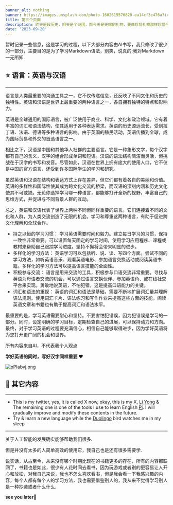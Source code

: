 ```yaml
---
banner_alt: nothing
banner: https://images.unsplash.com/photo-1602615576820-ea14cf3e476a?ixlib=rb-4.0.3&ixid=M3wxMjA3fDB8MHxwaG90by1wYWdlfHx8fGVufDB8fHx8fA%3D%3D&auto=format&fit=crop&w=2070&q=80
title: 第三个页面
description: 昨天是段历史，明天是个谜团，而今天是天赐的礼物，要像珍惜礼物那样珍惜今天.
date: '2023-09-20'
---
```


暂时记录一些信息，这是学习的过程，以下大部分内容由AI书写，我只修改了很少的一部分，主要目的是为了学习Markdown语法，别笑，说真的;我对Markdown一无所知.

## :star: 语言：英语与汉语

---

语言是人类最重要的沟通工具之一，它不仅传递信息，还反映了不同文化和历史的独特性。英语和汉语是世界上最重要的两种语言之一，各自拥有独特的特点和影响力。

英语是全球通用的国际语言，被广泛使用于商业、科学、文化和政治领域。它有着丰富的词汇和语法结构，使其适用于各种表达需求。英语的历史源远流长，受到拉丁语、法语、德语等多种语言的影响。由于英国的殖民活动，英语传播到全球，成为国际贸易和外交的首选语言之一。

相比之下，汉语是中国和其他华人社群的主要语言。它是一种象形文字，每个汉字都有自己的含义，汉字的组合形成单词和短语。汉语的语法结构简洁而灵活，但挑战在于汉字的书写和发音。尽管如此，汉语在世界上拥有庞大的使用人口，它不仅是中国的官方语言，还受到许多国际学生的学习和研究。

虽然英语和汉语在结构和表达方式上存在差异，但它们都有着各自的美丽和价值。英语的多样性和国际性使其成为跨文化交流的桥梁，而汉语的深刻内涵和历史文化使其不可或缺。无论你选择学习哪一种语言，都能够打开全新的视野，丰富自己的思维方式，并促进与不同背景人群的互动。

总之，英语和汉语代表了世界上两种不同但同样重要的语言。它们连接着不同的文化和人群，为人类交流创造了无限的机会。学习和尊重这两种语言，有助于促进跨文化理解和全球合作。

-   持之以恒的学习习惯： 学习英语需要时间和毅力。建立每日学习的习惯，保持一致性非常重要。可以设置每天固定的学习时间，使用学习应用程序、课程或教材来帮助自己跟踪学习进度。坚持不懈将会带来明显的进步。
-   多样化的学习方法： 英语学习可以包括听、说、读、写四个方面。尝试不同的学习方法，如听英语音乐、观看英语电影、参加语言交换活动或阅读英语书籍。多样化的学习方法可以提高语言技能的全面性。
-   积极参与交流： 语言是用来交流的工具，积极参与口语交流非常重要。寻找与英语为母语者交流的机会，可以通过语言交换伙伴、参加英语角、或在线社交平台来实现。勇敢地说英语，不怕犯错，这是提高口语能力的关键。
-   词汇和语法的重视： 英语的词汇和语法是基础，需要不断地扩展词汇量并理解语法规则。使用词汇卡片、语法练习和写作作业来提高这些方面的技能。阅读英语文章和书籍也有助于提高词汇和语法水平。

最重要的是，学习英语需要耐心和坚持。不要害怕犯错误，因为犯错误是学习的一部分。同时，设定明确的学习目标，定期检查自己的进展，可以保持动力和方向。最终，对于学习英语的过程要充满信心，相信自己能够取得进步，因为学好英语将为您打开更广阔的机会和世界。

所有内容来自AI，不代表我个人观点

**学好英语的同时，写好汉字同样重要 :heart:**

[![pPIabvj.png](https://z1.ax1x.com/2023/09/21/pPIabvj.png)](https://imgse.com/i/pPIabvj)

## :dart: 其它内容

---

-   This is my twitter, yes, it is called X now, okay, this is my X, [Li Yong](https://twitter.com/NiceDayTooYou) & The remaining one is one of the tools I use to learn English [Pi](https://pi.ai/talk).
I will gradually improve and modify these contents in the future.
-   Try & learn a new language while the [Duolingo](https://www.duolingo.com/) bird watches me in my sleep


---

关于人工智能的发展确实能够帮助我们很多.

但是并没有太多的人简单高效的使用它，我自己也是还有很多需要学.

说实话，从古至今，从来没有哪个时期比现在的书籍更多的存在，所有的内容都联网了，书籍也是如此，很少有人花时间去看书，因为玩游戏或者别的更容易让人开心和放松，对我自己来说，我也不怎么喜欢看书，但是我会看一下我感兴趣的内容，每个人都有每个人的学习方法，我也需要借鉴别人的，我从来不觉得学习别人是一种抄袭或者什么什么.

**see you later**:wave:
